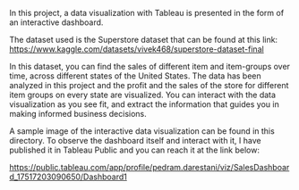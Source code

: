 In this project, a data visualization with Tableau is presented in the form of an interactive dashboard.

The dataset used is the Superstore dataset that can be found at this link: https://www.kaggle.com/datasets/vivek468/superstore-dataset-final

In this dataset, you can find the sales of different item and item-groups over time, across different states of the United States. The data has been analyzed in this project and the profit and the sales of the store for different item groups on every state are visualized. You can interact with the data visualization as you see fit, and extract the information that guides you in making informed business decisions. 

A sample image of the interactive data visualization can be found in this directory. To observe the dashboard itself and interact with it, I have published it in Tableau Public and you can reach it at the link below:

https://public.tableau.com/app/profile/pedram.darestani/viz/SalesDashboard_17517203090650/Dashboard1